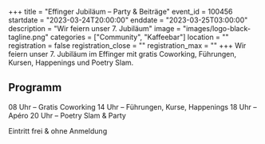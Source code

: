 +++
title = "Effinger Jubiläum – Party & Beiträge"
event_id = 100456
startdate = "2023-03-24T20:00:00"
enddate = "2023-03-25T03:00:00"
description = "Wir feiern unser 7. Jubiläum"
image = "images/logo-black-tagline.png"
categories = ["Community", "Kaffeebar"]
location = ""
registration = false
registration_close = ""
registration_max = ""
+++
Wir feiern unser 7. Jubiläum im Effinger mit gratis Coworking, Führungen, Kursen, Happenings und Poetry Slam.

## Programm

08 Uhr – Gratis Coworking
14 Uhr – Führungen, Kurse, Happenings
18 Uhr – Apéro
20 Uhr – Poetry Slam & Party

E﻿intritt frei & ohne Anmeldung